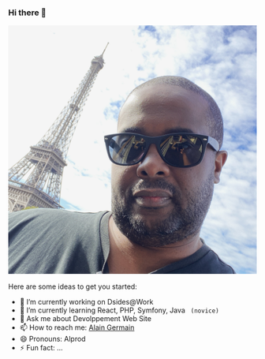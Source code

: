 ### Hi there 👋
![Cover](https://github.com/Alprod/Alprod/blob/19692868cb25eda0e154fda4fc07046f989d7c49/img/D4A602EF-0FD9-4416-8DDC-03E562F6F559.jpg)


Here are some ideas to get you started:

- 🔭 I’m currently working on Dsides@Work
- 🌱 I’m currently learning React, PHP, Symfony, Java ``` (novice)```
- 💬 Ask me about Devolppement Web Site
- 📫 How to reach me: [Alain Germain](mailto:alprod81@gmail.com)
- 😄 Pronouns: Alprod
- ⚡ Fun fact: ...

